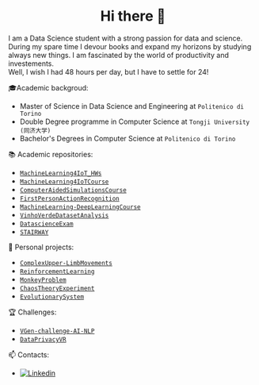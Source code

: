 <h1 align="center"> Hi there 👋<br/> </h1> 

I am a Data Science student with a strong passion for data and science. During my spare time I devour books and expand my horizons by studying always new things. I am fascinated by the world of productivity and investements. <br/>
Well, I wish I had 48 hours per day, but I have to settle for 24! 

🎓Academic backgroud: 
* Master of Science in Data Science and Engineering at `Politenico di Torino` 
* Double Degree programme in Computer Science at `Tongji University (同济大学)` 
* Bachelor's Degrees in Computer Science at `Politenico di Torino` 

📚 Academic repositories: 
* [`MachineLearning4IoT_HWs`](https://github.com/MauriVass/MachineLearning4IoT_HWs)
* [`MachineLearning4IoTCourse`](https://github.com/MauriVass/MachineLearning4IoTCourse)
* [`ComputerAidedSimulationsCourse`](https://github.com/MauriVass/ComputerAidedSimulationsCourse)
* [`FirstPersonActionRecognition`](https://github.com/MauriVass/FirstPersonActionRecognition)
* [`MachineLearning-DeepLearningCourse`](https://github.com/MauriVass/MachineLearning-DeepLearningCourse)
* [`VinhoVerdeDatasetAnalysis`](https://github.com/MauriVass/VinhoVerdeDatasetAnalysis)
* [`DatascienceExam`](https://github.com/MauriVass/DataScienceCourseExam)
* [`STAIRWAY`](https://github.com/MauriVass/STAIRWAY)

🔨 Personal projects: 
* [`ComplexUpper-LimbMovements`](https://github.com/MauriVass/ComplexUpper-LimbMovements)
* [`ReinforcementLearning`](https://github.com/MauriVass/ReinforcementLearning)
* [`MonkeyProblem`](https://github.com/MauriVass/MonkeyProblem)
* [`ChaosTheoryExperiment`](https://github.com/MauriVass/ChaosTheoryExperiment)
* [`EvolutionarySystem`](https://github.com/MauriVass/EvolutionarySystem)

🏆 Challenges:
* [`VGen-challenge-AI-NLP`](https://github.com/MauriVass/VGen-challenge-AI-NLP)
* [`DataPrivacyVR`](https://github.com/MauriVass/DataPrivacyVR)

📫 Contacts:
* [![Linkedin](https://img.shields.io/badge/-LinkedIn-blue?style=flat&logo=Linkedin&logoColor=white)](https://www.linkedin.com/in/maurizio-vassallo-717178138/)
